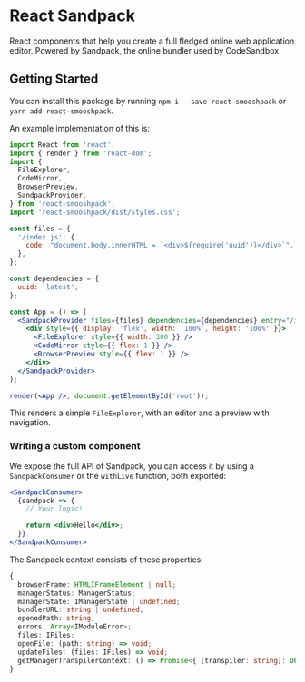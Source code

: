 # React Sandpack

React components that help you create a full fledged online web application editor. Powered by Sandpack, the online bundler used by CodeSandbox.

## Getting Started

You can install this package by running `npm i --save react-smooshpack` or `yarn add react-smooshpack`.

An example implementation of this is:

```jsx harmony
import React from 'react';
import { render } from 'react-dom';
import {
  FileExplorer,
  CodeMirror,
  BrowserPreview,
  SandpackProvider,
} from 'react-smooshpack';
import 'react-smooshpack/dist/styles.css';

const files = {
  '/index.js': {
    code: "document.body.innerHTML = `<div>${require('uuid')}</div>`",
  },
};

const dependencies = {
  uuid: 'latest',
};

const App = () => (
  <SandpackProvider files={files} dependencies={dependencies} entry="/index.js">
    <div style={{ display: 'flex', width: '100%', height: '100%' }}>
      <FileExplorer style={{ width: 300 }} />
      <CodeMirror style={{ flex: 1 }} />
      <BrowserPreview style={{ flex: 1 }} />
    </div>
  </SandpackProvider>
);

render(<App />, document.getElementById('root'));
```

This renders a simple `FileExplorer`, with an editor and a preview with navigation.

### Writing a custom component

We expose the full API of Sandpack, you can access it by using a `SandpackConsumer` or the `withLive` function, both exported:

```jsx harmony
<SandpackConsumer>
  {sandpack => {
    // Your logic!

    return <div>Hello</div>;
  }}
</SandpackConsumer>
```

The Sandpack context consists of these properties:

```ts
{
  browserFrame: HTMLIFrameElement | null;
  managerStatus: ManagerStatus;
  managerState: IManagerState | undefined;
  bundlerURL: string | undefined;
  openedPath: string;
  errors: Array<IModuleError>;
  files: IFiles;
  openFile: (path: string) => void;
  updateFiles: (files: IFiles) => void;
  getManagerTranspilerContext: () => Promise<{ [transpiler: string]: Object }>;
}
```
